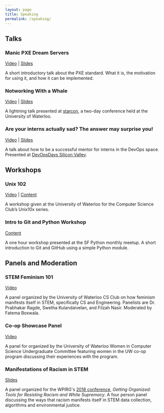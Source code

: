 ```yaml
---
layout: page
title: Speaking
permalink: /speaking/
---
```


## Talks

### Manic PXE Dream Servers
[Video](http://mirror.csclub.uwaterloo.ca/csclub/fatema-manic-pxe-dream-servers.mp4) | [Slides](https://docs.google.com/presentation/d/1z_NwFExADO8DP73KSdp6PBh3pSSUixP6I-ZrC3hrnvQ/edit?usp=sharing)

A short introductory talk about the PXE standard. What it is, the motivation
for using it, and how it can be implemented.


### Notworking With a Whale
[Video](https://youtu.be/V4yX_O51jrU) | [Slides](https://docs.google.com/presentation/d/1-ofnItCye4llYRnV6CoqptYxpwMmqU0KOeZFzKzT9Ds/edit?usp=sharing)

A lightning talk presented at [starcon](https://starcon.io), a two-day conference held 
at the University of Waterloo. 

### Are your interns actually sad? The answer may surprise you!
[Video](https://www.devopsdays.org/events/2018-silicon-valley/speakers/fatema-boxwala/) | [Slides](https://fbox.ca/dod18)

A talk about how to be a successful mentor for interns in the DevOps space. Presented at [DevOpsDays Silicon Valley](https://www.devopsdays.org/events/2018-silicon-valley/welcome/). 

## Workshops

### Unix 102
[Video](http://mirror.csclub.uwaterloo.ca/csclub/unix102-s17.mp4) | [Content](http://csclub.uwaterloo.ca/~fhboxwal/unix102/)

A workshop given at the University of Waterloo for the Computer Science
Club’s Unix10x series.

### Intro to Git and Python Workshop
[Content](https://github.com/fboxwala/intro-git-py-workshop)

A one hour workshop presented at the SF Python monthly meetup. A short introduction to Git and GitHub using a simple
Python module. 

## Panels and Moderation

### STEM Feminism 101
[Video](http://csclub.uwaterloo.ca/media/Feminism%20in%20STEM%20-%20a%20101%20Panel)

A panel organized by the University of Waterloo CS Club on how feminism manifests itself in STEM, specifically CS and Engineering.
Panelists are Dr. Prabhakar Ragde, Swetha Kulandaivelan, and Filzah Nasir. Moderated by Fatema Boxwala. 

### Co-op Showcase Panel
[Video](http://wics.uwaterloo.ca/2016/01/coop-video-2016/)

A panel for organized by the University of Waterloo Women in Computer Science
Undergraduate Committee featuring women in the UW co-op program discussing
their experiences with the program.

### Manifestations of Racism in STEM
[Slides](https://docs.google.com/presentation/d/1KtPnNZ73Lj7yAqOMl_8M--MkFsgbJUjP3nGHmaWQHGc/edit?usp=sharing)

A panel organized for the WPIRG's [2018 conference](http://wpirg.org/gettinorganizedconference/), _Getting Organized:
Tools for Resisting Racism and White Supremacy_. A four person panel discussing the ways that racism manifests itself
in STEM data collection, algorithms and environmental justice.
